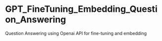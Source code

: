 # GPT_FineTuning_Embedding_Question_Answering
Question Answering using Openai API for fine-tuning and embedding 
